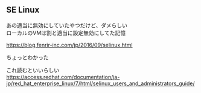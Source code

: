 SE Linux
---

あの適当に無効にしていたやつだけど、ダメらしい  
ローカルのVMは割と適当に設定無効にしてた記憶

https://blog.fenrir-inc.com/jp/2016/09/selinux.html

ちょっとわかった

これ読むといいらしい  
https://access.redhat.com/documentation/ja-jp/red_hat_enterprise_linux/7/html/selinux_users_and_administrators_guide/
